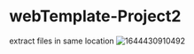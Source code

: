 # webTemplate-Project2

extract files in same location
![1644430910492](https://user-images.githubusercontent.com/98450607/153266152-4abc1dcc-950e-4597-8237-e2337dbd43f7.png)
